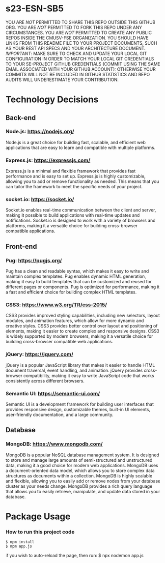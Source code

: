 # s23-ESN-SB5
YOU ARE *NOT* PERMITTED TO SHARE THIS REPO OUTSIDE THIS GITHUB ORG. YOU ARE *NOT* PERMITTED TO FORK THIS REPO UNDER ANY CIRCUMSTANCES. YOU ARE *NOT* PERMITTED TO CREATE ANY PUBLIC REPOS INSIDE THE CMUSV-FSE ORGANIZATION.  YOU SHOULD HAVE LINKS FROM THIS README FILE TO YOUR PROJECT DOCUMENTS, SUCH AS YOUR REST API SPECS AND YOUR ARCHITECTURE DOCUMENT. *IMPORTANT*: MAKE SURE TO CHECK AND UPDATE YOUR LOCAL GIT CONFIGURATION IN ORDER TO MATCH YOUR LOCAL GIT CREDENTIALS TO YOUR SE-PROJECT GITHUB CREDENTIALS (COMMIT USING THE SAME EMAIL ASSOCIATED WITH YOUR GITHUB ACCOUNT): OTHERWISE YOUR COMMITS WILL NOT BE INCLUDED IN GITHUB STATISTICS AND REPO AUDITS WILL UNDERESTIMATE YOUR CONTRIBUTION. 


# Technology Decisions
## Back-end 
### Node.js: https://nodejs.org/
Node.js is a great choice for building fast, scalable, and efficient web applications that are easy to learn and compatible with multiple platforms.

### Express.js: https://expressjs.com/
Express.js is a minimal and flexible framework that provides fast performance and is easy to set up. Express.js is highly customizable, allowing you to add or remove functionality as needed. This means that you can tailor the framework to meet the specific needs of your project.

### socket.io: https://socket.io/
Socket.io enables real-time communication between the client and server, making it possible to build applications with real-time updates and notifications. Socket.io is designed to work with a variety of browsers and platforms, making it a versatile choice for building cross-browser compatible applications.


## Front-end
### Pug: https://pugjs.org/
Pug has a clean and readable syntax, which makes it easy to write and maintain complex templates. Pug enables dynamic HTML generation, making it easy to build templates that can be customized and reused for different pages or components. Pug is optimized for performance, making it a fast and efficient choice for building complex HTML templates.

### CSS3: https://www.w3.org/TR/css-2015/
CSS3 provides improved styling capabilities, including new selectors, layout modules, and animation features, which allow for more dynamic and creative styles. CSS3 provides better control over layout and positioning of elements, making it easier to create complex and responsive designs. CSS3 is widely supported by modern browsers, making it a versatile choice for building cross-browser compatible web applications.

### jQuery: https://jquery.com/
jQuery is a popular JavaScript library that makes it easier to handle HTML document traversal, event handling, and animation. jQuery provides cross-browser compatibility, making it easy to write JavaScript code that works consistently across different browsers.

### Semantic UI: https://semantic-ui.com/
Semantic UI is a development framework for building user interfaces that provides responsive design, customizable themes, built-in UI elements, user-friendly documentation, and a large community.


## Database
### MongoDB: https://www.mongodb.com/
MongoDB is a popular NoSQL database management system. It is designed to store and manage large amounts of semi-structured and unstructured data, making it a good choice for modern web applications. MongoDB uses a document-oriented data model, which allows you to store complex data structures as documents within a collection. MongoDB is highly scalable and flexible, allowing you to easily add or remove nodes from your database cluster as your needs change. MongoDB provides a rich query language that allows you to easily retrieve, manipulate, and update data stored in your database.

# Package Usage

### How to run this project code
    $ npm install
    $ npm app.js

if you wish to auto-reload the page, then run:
    $ npx nodemon app.js
